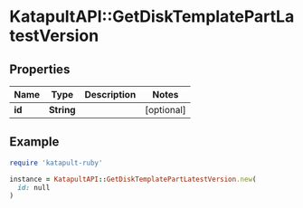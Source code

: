 # KatapultAPI::GetDiskTemplatePartLatestVersion

## Properties

| Name | Type | Description | Notes |
| ---- | ---- | ----------- | ----- |
| **id** | **String** |  | [optional] |

## Example

```ruby
require 'katapult-ruby'

instance = KatapultAPI::GetDiskTemplatePartLatestVersion.new(
  id: null
)
```

